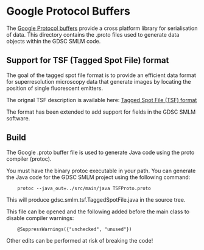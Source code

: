 Google Protocol Buffers
=======================

The [Google Protocol buffers](https://developers.google.com/protocol-buffers/) provide 
a cross platform library for serialisation of data. This directory contains the .proto
files used to generate data objects within the GDSC SMLM code.


Support for TSF (Tagged Spot File) format
-----------------------------------------

The goal of the tagged spot file format is to provide an efficient data format 
for superresolution microscopy data that generate images by locating the 
position of single fluorescent emitters.

The orignal TSF description is available here:
[Tagged Spot File (TSF) format](https://micro-manager.org/wiki/Tagged_Spot_File_(tsf)_format)

The format has been extended to add support for fields in the GDSC SMLM
software.


Build
-----

The Google .proto buffer file is used to generate Java code using the proto compiler (protoc).

You must have the binary protoc executable in your path. You can generate
the Java code for the GDSC SMLM project using the following command:

        protoc --java_out=../src/main/java TSFProto.proto

This will produce gdsc.smlm.tsf.TaggedSpotFile.java in the source tree.

This file can be opened and the following added before the main class 
to disable compiler warnings:

        @SuppressWarnings({"unchecked", "unused"})

Other edits can be performed at risk of breaking the code!
